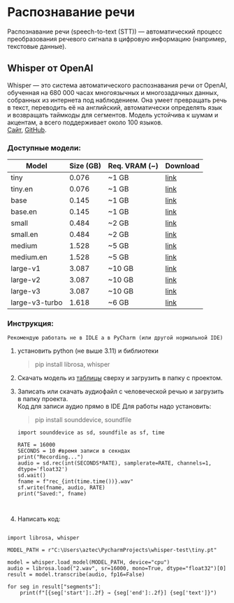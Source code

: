 # Распознавание речи
Распознавание речи (speech-to-text (STT)) — автоматический процесс преобразования речевого сигнала в цифровую информацию (например, текстовые данные).
## Whisper от OpenAI
Whisper — это система автоматического распознавания речи от OpenAI, обученная на 680 000 часах многоязычных и многозадачных данных, собранных из интернета под наблюдением. Она умеет превращать речь в текст, переводить её на английский, автоматически определять язык и возвращать таймкоды для сегментов. Модель устойчива к шумам и акцентам, а всего поддерживает около 100 языков.  
[Сайт](https://openai.com/index/whisper/), [GitHub](https://github.com/openai/whisper). 

### Доступные модели:
<table>
  <thead>
    <tr><th>Model</th><th>Size (GB)</th><th>Req. VRAM (~)</th><th>Download</th></tr>
  </thead>
  <tbody>
    <tr><td>tiny</td><td>0.076</td><td>~1 GB</td><td><a href="https://openaipublic.azureedge.net/main/whisper/models/65147644a518d12f04e32d6f3b26facc3f8dd46e5390956a9424a650c0ce22b9/tiny.pt">link</a></td></tr>
    <tr><td>tiny.en</td><td>0.076</td><td>~1 GB</td><td><a href="https://openaipublic.azureedge.net/main/whisper/models/d3dd57d32accea0b295c96e26691aa14d8822fac7d9d27d5dc00b4ca2826dd03/tiny.en.pt">link</a></td></tr>
    <tr><td>base</td><td>0.145</td><td>~1 GB</td><td><a href="https://openaipublic.azureedge.net/main/whisper/models/ed3a0b6b1c0edf879ad9b11b1af5a0e6ab5db9205f891f668f8b0e6c6326e34e/base.pt">link</a></td></tr>
    <tr><td>base.en</td><td>0.145</td><td>~1 GB</td><td><a href="https://openaipublic.azureedge.net/main/whisper/models/25a8566e1d0c1e2231d1c762132cd20e0f96a85d16145c3a00adf5d1ac670ead/base.en.pt">link</a></td></tr>
    <tr><td>small</td><td>0.484</td><td>~2 GB</td><td><a href="https://openaipublic.azureedge.net/main/whisper/models/9ecf779972d90ba49c06d968637d720dd632c55bbf19d441fb42bf17a411e794/small.pt">link</a></td></tr>
    <tr><td>small.en</td><td>0.484</td><td>~2 GB</td><td><a href="https://openaipublic.azureedge.net/main/whisper/models/f953ad0fd29cacd07d5a9eda5624af0f6bcf2258be67c92b79389873d91e0872/small.en.pt">link</a></td></tr>
    <tr><td>medium</td><td>1.528</td><td>~5 GB</td><td><a href="https://openaipublic.azureedge.net/main/whisper/models/345ae4da62f9b3d59415adc60127b97c714f32e89e936602e85993674d08dcb1/medium.pt">link</a></td></tr>
    <tr><td>medium.en</td><td>1.528</td><td>~5 GB</td><td><a href="https://openaipublic.azureedge.net/main/whisper/models/d7440d1dc186f76616474e0ff0b3b6b879abc9d1a4926b7adfa41db2d497ab4f/medium.en.pt">link</a></td></tr>
    <tr><td>large-v1</td><td>3.087</td><td>~10 GB</td><td><a href="https://openaipublic.azureedge.net/main/whisper/models/e4b87e7e0bf463eb8e6956e646f1e277e901512310def2c24bf0e11bd3c28e9a/large-v1.pt">link</a></td></tr>
    <tr><td>large-v2</td><td>3.087</td><td>~10 GB</td><td><a href="https://openaipublic.azureedge.net/main/whisper/models/81f7c96c852ee8fc832187b0132e569d6c3065a3252ed18e56effd0b6a73e524/large-v2.pt">link</a></td></tr>
    <tr><td>large-v3</td><td>3.087</td><td>~10 GB</td><td><a href="https://openaipublic.azureedge.net/main/whisper/models/e5b1a55b89c1367dacf97e3e19bfd829a01529dbfdeefa8caeb59b3f1b81dadb/large-v3.pt">link</a></td></tr>
    <tr><td>large-v3-turbo</td><td>1.618</td><td>~6 GB</td><td><a href="https://openaipublic.azureedge.net/main/whisper/models/aff26ae408abcba5fbf8813c21e62b0941638c5f6eebfb145be0c9839262a19a/large-v3-turbo.pt">link</a></td></tr>
  </tbody>
</table>

### Инструкция:
    Рекомендую работать не в IDLE а в PyCharm (или другой нормальной IDE)  
1. установить python (не выше 3.11) и библиотеки 
   > pip install librosa, whisper
2. Скачать модель из [таблицы](speech-to-text.md#доступные-модели) сверху и загрузить в папку с проектом.
3. Записать или скачать аудиофайл с человеческой речью и загрузить в папку проекта.  
    Код для записи аудио прямо в IDE
    Для работы надо установить:
    >pip install sounddevice, soundfile

    ``` 
    import sounddevice as sd, soundfile as sf, time
    
    RATE = 16000
    SECONDS = 10 #время записи в секндах
    print("Recording...")
    audio = sd.rec(int(SECONDS*RATE), samplerate=RATE, channels=1, dtype='float32')
    sd.wait()
    fname = f"rec_{int(time.time())}.wav"
    sf.write(fname, audio, RATE)
    print("Saved:", fname)
    
        
    ```
4. Написать код:

```

import librosa, whisper

MODEL_PATH = r"C:\Users\aztec\PycharmProjects\whisper-test\tiny.pt"

model = whisper.load_model(MODEL_PATH, device="cpu")
audio = librosa.load("2.wav", sr=16000, mono=True, dtype="float32")[0]
result = model.transcribe(audio, fp16=False)

for seg in result["segments"]:
    print(f"[{seg['start']:.2f} → {seg['end']:.2f}] {seg['text']}")
    
```

